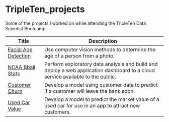 # TripleTen_projects
Some of the projects I worked on while attending the TripleTen Data Scientist Bootcamp.

| Title | Description |
| ----------- |----------- |
| [Facial Age Detection](https://github.com/laceymalarky/TripleTen_projects/tree/main/computer_vision) | Use computer vision methods to determine the age of a person from a photo. |
| [NCAA Bball Stats](https://github.com/laceymalarky/TripleTen_projects/tree/main/exploratory_analysis_bball) | Perform exploratory data analysis and build and deploy a web application dashboard to a cloud service available to the public. |
| [Customer Churn](https://github.com/laceymalarky/TripleTen_projects/tree/main/gradient_boosting_methods) | Develop a model using customer data to predict if a customer will leave the bank soon. |
| [Used Car Value](https://github.com/laceymalarky/TripleTen_projects/tree/main/supervised_learning_project) | Develop a model to predict the market value of a used car for use in an app to attract new customers. |
